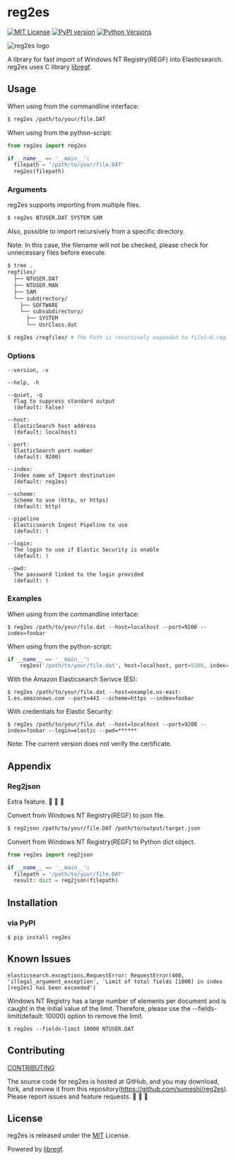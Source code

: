 # reg2es

[![MIT License](http://img.shields.io/badge/license-MIT-blue.svg?style=flat)](LICENSE)
[![PyPI version](https://badge.fury.io/py/reg2es.svg)](https://badge.fury.io/py/reg2es)
[![Python Versions](https://img.shields.io/pypi/pyversions/reg2es.svg)](https://pypi.org/project/reg2es/)

![reg2es logo](https://gist.githubusercontent.com/sumeshi/c2f430d352ae763273faadf9616a29e5/raw/bd51b2539d8bb639d4f630ef13639706bed1f905/reg2es.svg)

A library for fast import of Windows NT Registry(REGF) into Elasticsearch.  
reg2es uses C library [libregf](https://github.com/libyal/libregf).


## Usage

When using from the commandline interface:

```bash
$ reg2es /path/to/your/file.DAT
```

When using from the python-script:

```python
from reg2es import reg2es

if __name__ == '__main__':
  filepath = '/path/to/your/file.DAT'
  reg2es(filepath)
```

### Arguments

reg2es supports importing from multiple files.

```bash
$ reg2es NTUSER.DAT SYSTEM SAM
```

Also, possible to import recursively from a specific directory.

Note: In this case, the filename will not be checked, please check for unnecessary files before execute.

```bash
$ tree .
regfiles/
  ├── NTUSER.DAT
  ├── NTUSER.MAN
  ├── SAM
  └── subdirectory/
    ├── SOFTWARE
    └── subsubdirectory/
      ├── SYSTEM
      └── UsrClass.dat

$ reg2es /regfiles/ # The Path is recursively expanded to file1~6.reg.
```

### Options

```
--version, -v

--help, -h

--quiet, -q
  Flag to suppress standard output
  (default: False)

--host:
  ElasticSearch host address
  (default: localhost)

--port:
  ElasticSearch port number
  (default: 9200)

--index:
  Index name of Import destination
  (default: reg2es)

--scheme:
  Scheme to use (http, or https)
  (default: http)

--pipeline
  Elasticsearch Ingest Pipeline to use
  (default: )

--login:
  The login to use if Elastic Security is enable
  (default: )

--pwd:
  The password linked to the login provided
  (default: )
```

### Examples

When using from the commandline interface:

```
$ reg2es /path/to/your/file.dat --host=localhost --port=9200 --index=foobar
```

When using from the python-script:

```py
if __name__ == '__main__':
    reg2es('/path/to/your/file.dat', host=localhost, port=9200, index='foobar')
```

With the Amazon Elasticsearch Serivce (ES):

```
$ reg2es /path/to/your/file.dat --host=example.us-east-1.es.amazonaws.com --port=443 --scheme=https --index=foobar
```

With credentials for Elastic Security:

```
$ reg2es /path/to/your/file.dat --host=localhost --port=9200 --index=foobar --login=elastic --pwd=******
```

Note: The current version does not verify the certificate.


## Appendix

### Reg2json

Extra feature. :sushi: :sushi: :sushi:

Convert from Windows NT Registry(REGF) to json file.

```bash
$ reg2json /path/to/your/file.DAT /path/to/output/target.json
```

Convert from Windows NT Registry(REGF) to Python dict object.

```python
from reg2es import reg2json

if __name__ == '__main__':
  filepath = '/path/to/your/file.DAT'
  result: dict = reg2json(filepath)
```

## Installation

### via PyPI
```
$ pip install reg2es
```

## Known Issues

```
elasticsearch.exceptions.RequestError: RequestError(400, 'illegal_argument_exception', 'Limit of total fields [1000] in index [reg2es] has been exceeded')
```

Windows NT Registry has a large number of elements per document and is caught in the initial value of the limit.
Therefore, please use the --fields-limit(default: 10000) option to remove the limit.

```
$ reg2es --fields-limit 10000 NTUSER.DAT
```

## Contributing

[CONTRIBUTING](https://github.com/sumeshi/reg2es/blob/master/CONTRIBUTING.md)

The source code for reg2es is hosted at GitHub, and you may download, fork, and review it from this repository(https://github.com/sumeshi/reg2es).
Please report issues and feature requests. :sushi: :sushi: :sushi:

## License

reg2es is released under the [MIT](https://github.com/sumeshi/reg2es/blob/master/LICENSE) License.

Powered by [libregf](https://github.com/libyal/libregf).
